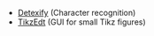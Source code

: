 * [Detexify](http://detexify.kirelabs.org/classify.html) (Character recognition)
* [TikzEdt](http://www.tikzedt.org/) (GUI for small Tikz figures)
